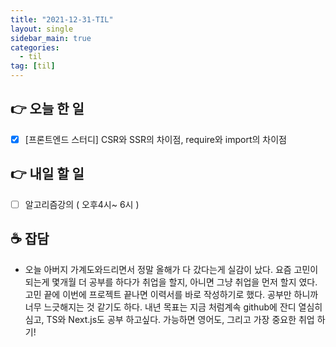 ```yaml
---
title: "2021-12-31-TIL"
layout: single
sidebar_main: true
categories: 
  - til
tag: [til]
---
```


## 👉 오늘 한 일

- [x]  [프론트엔드 스터디] CSR와 SSR의 차이점, require와 import의 차이점

## 👉 내일 할 일

- [ ]  알고리즘강의 ( 오후4시~ 6시 )

## ☕ 잡담

- 오늘 아버지 가계도와드리면서 정말 올해가 다 갔다는게 실감이 났다.
요즘 고민이 되는게 몇개월 더 공부를 하다가 취업을 할지, 아니면 그냥 취업을 먼저 할지 였다. 고민 끝에 이번에 프로젝트 끝나면 이력서를 바로 작성하기로 했다. 
공부만 하니까 너무 느긋해지는 것 같기도 하다.
내년 목표는 지금 처럼계속 github에 잔디 열심히 심고, TS와 Next.js도 공부 하고싶다.
가능하면 영어도, 그리고 가장 중요한 취업 하기!

<br /><br /><br /><br />
